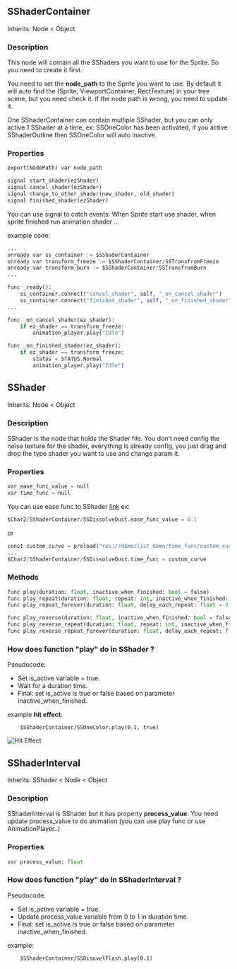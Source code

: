 
## SShaderContainer
Inherits: Node < Object

### Description

This node will contain all the SShaders you want to use for the Sprite. So you need to create it first.

You need to set the **node_path** to the Sprite you want to use. By default it will auto find the (Sprite, ViewportContainer, RectTexture) in your tree scene, but you need check it. if the node path is wrong, you need to update it.

One SShaderContainer can contain multiple SShader, but you can only active 1 SShader at a time, ex: SSOneColor has been activated, if you active SShaderOutline then SSOneColor will auto inactive.

### Properties
```python
export(NodePath) var node_path
```

```python
signal start_shader(ezShader)
signal cancel_shader(ezShader)
signal change_to_other_shader(new_shader, old_shader)
signal finished_shader(ezShader)
```
You can use signal to catch events: When Sprite start use shader, when sprite finished run animation shader ...

example code:
```python
...
onready var ss_container := $SShaderContainer
onready var transform_freeze := $SShaderContainer/SSTransfromFreeze
onready var transform_burn := $SShaderContainer/SSTransfromBurn
...

func _ready():
    ss_container.connect("cancel_shader", self, "_on_cancel_shader")
    ss_container.connect("finished_shader", self, "_on_finished_shader")
...

func _on_cancel_shader(ez_shader):
    if ez_shader == transform_freeze:
        animation_player.play("Idle")

func _on_finished_shader(ez_shader):
    if ez_shader == transform_freeze:
        status = STATUS.Normal
        animation_player.play("Idle")
```


## SShader

Inherits: Node < Object

### Description
SShader is the node that holds the Shader file. You don't need config the noise texture for the shader, everything is already config, you just drag and drop the type shader you want to use and change param it.

### Properties
```python
var ease_func_value = null
var time_func = null
```

You can use ease func to SShader [link](https://raw.githubusercontent.com/godotengine/godot-docs/3.3/img/ease_cheatsheet.png)
ex:
```python
$Char2/SShaderContainer/SSDissolveDust.ease_func_value = 0.1
```

or

```python
const custom_curve = preload("res://demo/list_demo/time_func/custom_curve.tres")
...
$Char2/SShaderContainer/SSDissolveDust.time_func = custom_curve
```

### Methods
```python
func play(duration: float, inactive_when_finished: bool = false)
func play_repeat(duration: float, repeat: int, inactive_when_finished: bool = false, delay_each_repeat: float = 0.0)
func play_repeat_forever(duration: float, delay_each_repeat: float = 0.0)

func play_reverse(duration: float, inactive_when_finished: bool = false)
func play_reverse_repeat(duration: float, repeat: int, inactive_when_finished: bool = false, delay_each_repeat: float = 0.0)
func play_reverse_repeat_forever(duration: float, delay_each_repeat: float = 0.0)
```

### How does function "play" do in SShader ?

Pseudocode:
- Set is_active variable = true.
- Wait for a duration time.
- Final: set is_active is true or false based on parameter inactive_when_finished.

example **hit effect**:
```
    $SShaderContainer/SSOneColor.play(0.1, true)
```

![Hit Effect](https://github.com/duongvituan/godot-sprite-shader/blob/master/preview_image/hit_effect.gif)


## SShaderInterval

Inherits: SShader < Node < Object

### Description
SShaderInterval is SShader but it has property **process_value**. You need update process_value to do animation (you can use play func or use AnimationPlayer..)


### Properties
```python
var process_value: float
```

### How does function "play" do in SShaderInterval ?

Pseudocode:
- Set is_active variable = true.
- Update process_value variable from 0 to 1 in duration time.
- Final: set is_active is true or false based on parameter inactive_when_finished.

example:
```
    $SShaderContainer/SSDisovelFlash.play(0.1)
```
